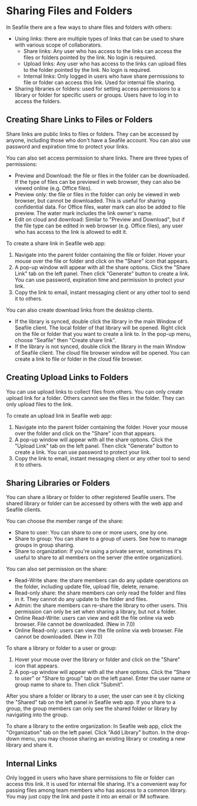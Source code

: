 # Sharing Files and Folders

In Seafile there are a few ways to share files and folders with others:

- Using links: there are multiple types of links that can be used to share with various scope of collaborators.
    - Share links: Any user who has access to the links can access the files or folders pointed by the link. No login is required.
    - Upload links: Any user who has access to the links can upload files to the folder pointed by the link. No login is required.
    - Internal links: Only logged in users who have share permissions to file or folder can access this link. Used for internal file sharing.
- Sharing libraries or folders: used for setting access permissions to a library or folder for specific users or groups. Users have to log in to access the folders.

## Creating Share Links to Files or Folders

Share links are public links to files or folders. They can be accessed by anyone, including those who don't have a Seafile account. You can also use password and expiration time to protect your links.

You can also set access permission to share links. There are three types of permissions:

* Preview and Download: the file or files in the folder can be downloaded. If the type of files can be previewd in web browser, they can also be viewed online (e.g. Office files).
* Preview only: the file or files in the folder can only be viewed in web browser, but cannot be downloaded. This is useful for sharing confidential data. For Office files, water mark can also be added to file preview. The water mark includes the link owner's name.
* Edit on cloud and download: Similar to "Preview and Download", but if the file type can be edited in web browser (e.g. Office files), any user who has access to the link is allowed to edit it.

To create a share link in Seafile web app:

1. Navigate into the parent folder containing the file or folder. Hover your mouse over the file or folder and click on the "Share" icon that appears.
1. A pop-up window will appear with all the share options. Click the "Share Link" tab on the left panel. Then click "Generate" button to create a link. You can use password, expiration time and permission to protect your link.
1. Copy the link to email, instant messaging client or any other tool to send it to others.

You can also create download links from the desktop clients.

* If the library is synced, double click the library in the main Window of Seafile client. The local folder of that library will be opened. Right click on the file or folder that you want to create a link to. In the pop-up menu, choose "Seafile" then "Create share link".
* If the library is not synced, double click the library in the main Window of Seafile client. The cloud file browser window will be opened. You can create a link to file or folder in the cloud file browser.

## Creating Upload Links to Folders

You can use upload links to collect files from others. You can only create upload link for a folder. Others cannot see the files in the folder. They can only upload files to the link.

To create an upload link in Seafile web app:

1. Navigate into the parent folder containing the folder. Hover your mouse over the folder and click on the "Share" icon that appears.
1. A pop-up window will appear with all the share options. Click the "Upload Link" tab on the left panel. Then click "Generate" button to create a link. You can use password to protect your link.
1. Copy the link to email, instant messaging client or any other tool to send it to others.

## Sharing Libraries or Folders

You can share a library or folder to other registered Seafile users. The shared library or folder can be accessed by others with the web app and Seafile clients.

You can choose the member range of the share:

* Share to user: You can share to one or more users, one by one.
* Share to group: You can share to a group of users. See how to manage groups in group sharing.
* Share to organization: If you're using a private server, sometimes it's useful to share to all members on the server (the entire organization).

You can also set permission on the share:

* Read-Write share: the share members can do any update operations on the folder, including update file, upload file, delete, rename.
* Read-only share: the share members can only read the folder and files in it. They cannot do any update to the folder and files.
* Admin: the share members can re-share the library to other users. This permission can only be set when sharing a library, but not a folder.
* Online Read-Write: users can view and edit the file online via web browser. File cannot be downloaded. (New in 7.0)
* Online Read-only: users can view the file online via web browser. File cannot be downloaded. (New in 7.0)

To share a library or folder to a user or group:

1. Hover your mouse over the library or folder and click on the "Share" icon that appears.
1. A pop-up window will appear with all the share options. Click the "Share to user" or "Share to group" tab on the left panel. Enter the user name or group name to share to. Then click "Submit".

After you share a folder or library to a user, the user can see it by clicking the "Shared" tab on the left panel in Seafile web app. If you share to a group, the group members can only see the shared folder or library by navigating into the group.

To share a library to the entire organization: In Seafile web app, click the "Organization" tab on the left panel. Click "Add Library" button. In the drop-down menu, you may choose sharing an existing library or creating a new library and share it.

## Internal Links

Only logged in users who have share permissions to file or folder can access this link. It is used for internal file sharing. It's a convenient way for passing files among team members who has asscess to a common library. You may just copy the link and paste it into an email or IM software.
